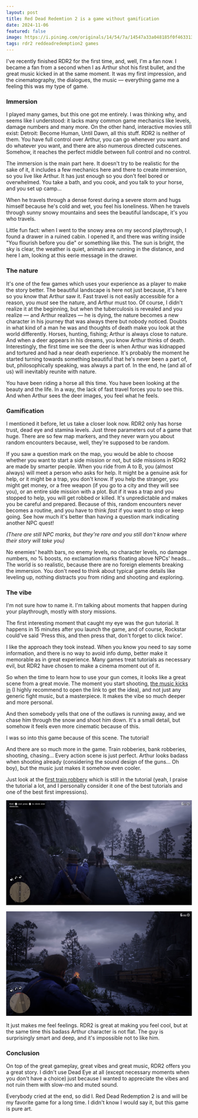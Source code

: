 ```yaml
---
layout: post
title: Red Dead Redemtion 2 is a game without gamification
date: 2024-11-06
featured: false
image: https://i.pinimg.com/originals/14/54/7a/14547a33a048185f0f46331386ce29c4.jpg
tags: rdr2 reddeadredemption2 games
---
```

I've recently finished RDR2 for the first time, and, well, I'm a fan now. I became a fan from a second when I as Arthur shot his first bullet, and the great music kicked in at the same moment. It was my first impression, and the cinematography, the dialogues, the music — everything game me a feeling this was my type of game.

### Immersion

I played many games, but this one got me entirely. I was thinking why, and seems like I understood: it lacks many common game mechanics like levels, damage numbers and many more. On the other hand, interactive movies still exist: Detroit: Become Human, Until Dawn, all this stuff. RDR2 is neither of them. You have full control over Arthur, you can go whenever you want and do whatever you want, and there are also numerous directed cutscenes. Somehow, it reaches the perfect middle between full control and no control.

The immersion is the main part here. It doesn't try to be realistic for the sake of it, it includes a few mechanics here and there to create immersion, so you live like Arthur. It has just enough so you don't feel bored or overwhelmed. You take a bath, and you cook, and you talk to your horse, and you set up camp...

When he travels through a dense forest during a severe storm and hugs himself because he's cold and wet, you feel his loneliness. When he travels through sunny snowy mountains and sees the beautiful landscape, it's you who travels.

Little fun fact: when I went to the snowy area on my second playthrough, I found a drawer in a ruined cabin. I opened it, and there was writing inside "You flourish before you die" or something like this. The sun is bright, the sky is clear, the weather is quiet, animals are running in the distance, and here I am, looking at this eerie message in the drawer.

### The nature

It's one of the few games which uses your experience as a player to make the story better. The beautiful landscape is here not just because, it's here so you know that Arthur saw it. Fast travel is not easily accessible for a reason, you *must* see the nature, and Arthur must too. Of course, I didn't realize it at the beginning, but when the tuberculosis is revealed and you realize — and Arthur realizes — he is dying, the nature becomes a new character in his journey that was always there but nobody noticed. Doubts in what kind of a man he was and thoughts of death make you look at the world differently. Horses, hunting, fishing; Arthur is always close to nature. And when a deer appears in his dreams, you know Arthur thinks of death. Interestingly, the first time we see the deer is when Arthur was kidnapped and tortured and had a near death experience. It's probably the moment he started turning towards something beautiful that he's never been a part of, but, philosophically speaking, was always a part of. In the end, he (and all of us) will inevitably reunite with nature.

You have been riding a horse all this time. You have been looking at the beauty and the life. In a way, the lack of fast travel forces you to see this. And when Arthur sees the deer images, you feel what he feels.

### Gamification

I mentioned it before, let us take a closer look now. RDR2 only has horse trust, dead eye and stamina levels. Just three parameters out of a game that huge. There are so few map markers, and they never warn you about random encounters because, well, they're supposed to be random.

If you saw a question mark on the map, you would be able to choose whether you want to start a side mission or not, but side missions in RDR2 are made by smarter people. When you ride from A to B, you (almost always) will meet a person who asks for help. It might be a genuine ask for help, or it might be a trap, you don't know. If you help the stranger, you might get money, or a free weapon (if you go to a city and they will see you), or an entire side mission with a plot. But if it was a trap and you stopped to help, you will get robbed or killed. It's unpredictable and makes you be careful and prepared. Because of this, random encounters never becomes a routine, and you have to think *fast* if you want to stop or keep going. See how much it's better than having a question mark indicating another NPC quest!

*(There are still NPC marks, but they're rare and you still don't know where their story will take you)*

No enemies' health bars, no enemy levels, no character levels, no damage numbers, no % boosts, no exclamation marks floating above NPCs' heads... The world is so realistic, because there are no foreign elements breaking the immersion. You don't need to think about typical game details like leveling up, nothing distracts you from riding and shooting and exploring.

### The vibe

I'm not sure how to name it. I'm talking about moments that happen during your playthrough, mostly with story missions.

The first interesting moment that caught my eye was the gun tutorial. It happens in 15 minutes after you launch the game, and of course, Rockstar could've said 'Press this, and then press that, don't forget to click twice'.

I like the approach they took instead. When you know you need to say some information, and there is no way to avoid info dump, better make it memorable as in great experience. Many games treat tutorials as necessary evil, but RDR2 have chosen to make a cinema moment out of it.

So when the time to learn how to use your gun comes, it looks like a great scene from a great movie. The moment you start shooting, [the music kicks in](https://youtu.be/McnMsFwZlvA?si=-Reo0_XKr4nLkpS1&t=410) (I highly recommend to open the link to get the idea), and not just any generic fight music, but a masterpiece. It makes the vibe so much deeper and more personal.

And then somebody yells that one of the outlaws is running away, and we chase him through the snow and shoot him down. It's a small detail, but somehow it feels even more cinematic because of this.

I was so into this game because of this scene. The tutorial!

And there are so much more in the game. Train robberies, bank robberies, shooting, chasing... Every action scene is just perfect. Arthur looks badass when shooting already (considering the sound design of the guns... Oh boy), but the music just makes it somehow even cooler.

Just look at the [first train robbery](https://youtu.be/J7I4Yh75M_c?si=6b2tNFj1bUrlUQLw&t=616) which is still in the tutorial (yeah, I praise the tutorial a lot, and I personally consider it one of the best tutorials and one of the best first impressions).

![Arthur aiming at an enemy on a train](/assets/j7i4yh75m_c-00-11-39-red-dead-redemption-2-first-train-robbery-_-leviticus-cornwall-train-robbery.png)

![Arthur aiming at an enemy on a train](/assets/j7i4yh75m_c-00-12-59-red-dead-redemption-2-first-train-robbery-_-leviticus-cornwall-train-robbery.png)

It just makes me feel feelings. RDR2 is great at making you feel cool, but at the same time this badass Arthur character is not flat. The guy is surprisingly smart and deep, and it's impossible not to like him.

### Conclusion

On top of the great gameplay, great vibes and great music, RDR2 offers you a great story. I didn't use Dead Eye at all (except necessary moments when you don't have a choice) just because I wanted to appreciate the vibes and not ruin them with slow-mo and muted sound.

Everybody cried at the end, so did I. Red Dead Redemption 2 is and will be my favorite game for a long time. I didn't know I would say it, but this game is pure art.
